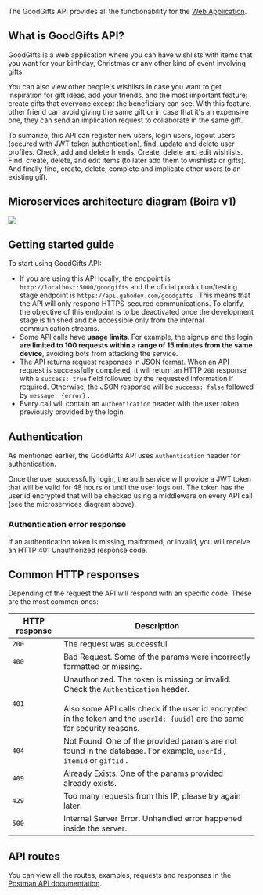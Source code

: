 The GoodGifts API provides all the functionability for the [Web Application](https://goodgifts.gabodev.com/login).

## What is GoodGifts API?

GoodGifts is a web application where you can have wishlists with items that you want for your birthday, Christmas or any other kind of event involving gifts.

You can also view other people's wishlists in case you want to get inspiration for gift ideas, add your friends, and the most important feature: create gifts that everyone except the beneficiary can see. With this feature, other friend can avoid giving the same gift or in case that it's an expensive one, they can send an implication request to collaborate in the same gift.

To sumarize, this API can register new users, login users, logout users (secured with JWT token authentication), find, update and delete user profiles. Check, add and delete friends. Create, delete and edit wishlists. Find, create, delete, and edit items (to later add them to wishlists or gifts). And finally find, create, delete, complete and implicate other users to an existing gift.

## Microservices architecture diagram (Boira v1)

<img src="https://content.pstmn.io/d120c632-cb99-4d02-9c2d-c0091865102e/Qm9pcmFNaWNyb3NlcnZpY2VzRGlhZ3JhbS12MS5wbmc=">

## Getting started guide

To start using GoodGifts API:

- If you are using this API locally, the endpoint is `http://localhost:5000/goodgifts` and the oficial production/testing stage endpoint is `https://api.gabodev.com/goodgifts` . This means that the API will only respond HTTPS-secured communications. To clarify, the objective of this endpoint is to be deactivated once the development stage is finished and be accessible only from the internal communication streams.
- Some API calls have **usage limits**. For example, the signup and the login **are limited to 100 requests within a range of 15 minutes from the same device**, avoiding bots from attacking the service.
- The API returns request responses in JSON format. When an API request is successfully completed, it will return an HTTP `200` response with a `success: true` field followed by the requested information if required. Otherwise, the JSON response will be `success: false` followed by `message: {error}` .
- Every call will contain an `Authentication` header with the user token previously provided by the login.
    

## Authentication

As mentioned earlier, the GoodGifts API uses `Authentication` header for authentication.

Once the user successfully login, the auth service will provide a JWT token that will be valid for 48 hours or until the user logs out. The token has the user id encrypted that will be checked using a middleware on every API call (see the microservices diagram above).

### Authentication error response

If an authentication token is missing, malformed, or invalid, you will receive an HTTP 401 Unauthorized response code.

## Common HTTP responses

Depending of the request the API will respond with an specific code. These are the most common ones:

| HTTP response | Description |
| --- | --- |
| `200` | The request was successful |
| `400` | Bad Request. Some of the params were incorrectly formatted or missing. |
| `401` | Unauthorized. The token is missing or invalid. Check the `Authentication` header.  <br>  <br>Also some API calls check if the user id encrypted in the token and the `userId: {uuid}` are the same for security reasons. |
| `404` | Not Found. One of the provided params are not found in the database. For example, `userId` , `itemId` or `giftId` . |
| `409` | Already Exists. One of the params provided already exists. |
| `429` | Too many requests from this IP, please try again later. |
| `500` | Internal Server Error. Unhandled error happened inside the server. |

## API routes

You can view all the routes, examples, requests and responses in the [Postman API documentation](https://documenter.getpostman.com/view/31354348/2s9YsFFZtQ).
